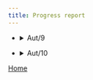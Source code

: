 ```yaml
---
title: Progress report
--- 
```


* <details>
      
   <summary>Aut/9</summary>
  
      * Stuff for week 9
      
 </details>
    
* <details>
      
   <summary>Aut/10</summary>
      
      * Stuff for week 10
      
 </details>
  

[Home](https://beep-boop-boop.github.io/ENG1-Team4/)
